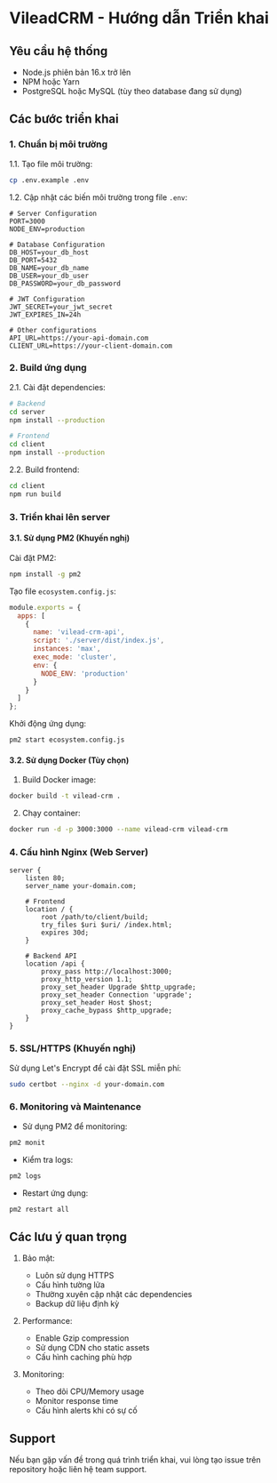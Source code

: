 # VileadCRM - Hướng dẫn Triển khai

## Yêu cầu hệ thống
- Node.js phiên bản 16.x trở lên
- NPM hoặc Yarn
- PostgreSQL hoặc MySQL (tùy theo database đang sử dụng)

## Các bước triển khai

### 1. Chuẩn bị môi trường

1.1. Tạo file môi trường:
```bash
cp .env.example .env
```

1.2. Cập nhật các biến môi trường trong file `.env`:
```env
# Server Configuration
PORT=3000
NODE_ENV=production

# Database Configuration
DB_HOST=your_db_host
DB_PORT=5432
DB_NAME=your_db_name
DB_USER=your_db_user
DB_PASSWORD=your_db_password

# JWT Configuration
JWT_SECRET=your_jwt_secret
JWT_EXPIRES_IN=24h

# Other configurations
API_URL=https://your-api-domain.com
CLIENT_URL=https://your-client-domain.com
```

### 2. Build ứng dụng

2.1. Cài đặt dependencies:
```bash
# Backend
cd server
npm install --production

# Frontend
cd client
npm install --production
```

2.2. Build frontend:
```bash
cd client
npm run build
```

### 3. Triển khai lên server

#### 3.1. Sử dụng PM2 (Khuyến nghị)

Cài đặt PM2:
```bash
npm install -g pm2
```

Tạo file `ecosystem.config.js`:
```javascript
module.exports = {
  apps: [
    {
      name: 'vilead-crm-api',
      script: './server/dist/index.js',
      instances: 'max',
      exec_mode: 'cluster',
      env: {
        NODE_ENV: 'production'
      }
    }
  ]
};
```

Khởi động ứng dụng:
```bash
pm2 start ecosystem.config.js
```

#### 3.2. Sử dụng Docker (Tùy chọn)

1. Build Docker image:
```bash
docker build -t vilead-crm .
```

2. Chạy container:
```bash
docker run -d -p 3000:3000 --name vilead-crm vilead-crm
```

### 4. Cấu hình Nginx (Web Server)

```nginx
server {
    listen 80;
    server_name your-domain.com;

    # Frontend
    location / {
        root /path/to/client/build;
        try_files $uri $uri/ /index.html;
        expires 30d;
    }

    # Backend API
    location /api {
        proxy_pass http://localhost:3000;
        proxy_http_version 1.1;
        proxy_set_header Upgrade $http_upgrade;
        proxy_set_header Connection 'upgrade';
        proxy_set_header Host $host;
        proxy_cache_bypass $http_upgrade;
    }
}
```

### 5. SSL/HTTPS (Khuyến nghị)

Sử dụng Let's Encrypt để cài đặt SSL miễn phí:

```bash
sudo certbot --nginx -d your-domain.com
```

### 6. Monitoring và Maintenance

- Sử dụng PM2 để monitoring:
```bash
pm2 monit
```

- Kiểm tra logs:
```bash
pm2 logs
```

- Restart ứng dụng:
```bash
pm2 restart all
```

## Các lưu ý quan trọng

1. Bảo mật:
   - Luôn sử dụng HTTPS
   - Cấu hình tường lửa
   - Thường xuyên cập nhật các dependencies
   - Backup dữ liệu định kỳ

2. Performance:
   - Enable Gzip compression
   - Sử dụng CDN cho static assets
   - Cấu hình caching phù hợp

3. Monitoring:
   - Theo dõi CPU/Memory usage
   - Monitor response time
   - Cấu hình alerts khi có sự cố

## Support

Nếu bạn gặp vấn đề trong quá trình triển khai, vui lòng tạo issue trên repository hoặc liên hệ team support. 